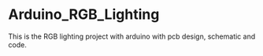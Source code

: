 # Arduino_RGB_Lighting
This is the RGB lighting project with arduino with pcb design, schematic and code.
